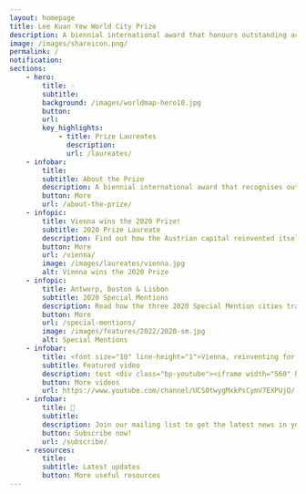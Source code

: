 ```yaml
---
layout: homepage
title: Lee Kuan Yew World City Prize
description: A biennial international award that honours outstanding achievements and contributions to the creation of liveable, vibrant and sustainable urban communities around the world
image: /images/shareicon.png/
permalink: /
notification: 
sections:
    - hero:
        title: ·
        subtitle: 
        background: /images/worldmap-hero10.jpg
        button: 
        url: 
        key_highlights:
            - title: Prize Laureates
              description: 
              url: /laureates/
    - infobar:    
        title: 
        subtitle: About the Prize
        description: A biennial international award that recognises outstanding cities in tackling urban challenges to bring about a holistic & sustained urban transformation.
        button: More
        url: /about-the-prize/
    - infopic:    
        title: Vienna wins the 2020 Prize!
        subtitle: 2020 Prize Laureate
        description: Find out how the Austrian capital reinvented itself for success without losing its distinctive identity.
        button: More 
        url: /vienna/
        image: /images/laureates/vienna.jpg
        alt: Vienna wins the 2020 Prize
    - infopic:    
        title: Antwerp, Boston & Lisbon
        subtitle: 2020 Special Mentions
        description: Read how the three 2020 Special Mention cities transformed themselves using different strategies. 
        button: More 
        url: /special-mentions/
        image: /images/features/2022/2020-sm.jpg
        alt: Special Mentions
    - infobar:    
        title: <font size="10" line-height="1">Vienna, reinventing for success</font>
        subtitle: Featured video
        description: test <div class="bp-youtube"><iframe width="560" height="315" src="https://www.youtube.com/embed/t6RpNG7ZOZA" title="YouTube video player" frameborder="0" allow="accelerometer; autoplay; clipboard-write; encrypted-media; gyroscope; picture-in-picture" allowfullscreen></iframe></div>
        button: More videos
        url: https://www.youtube.com/channel/UCSOtwygMxkPsCymV7EXPUjQ/
    - infobar:    
        title: 📩
        subtitle: 
        description: Join our mailing list to get the latest news in your inbox!
        button: Subscribe now!  
        url: /subscribe/
    - resources:
        title: 
        subtitle: Latest updates
        button: More useful resources
---
```

